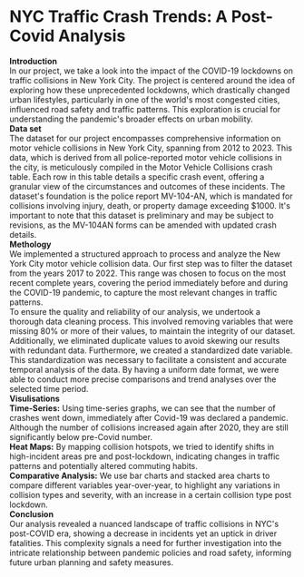 # NYC Traffic Crash Trends: A Post-Covid Analysis
**Introduction**   
In our project, we take a look into the impact of the COVID-19 lockdowns on traffic collisions in New York City. The project is centered around the idea of exploring how these unprecedented lockdowns, which drastically changed urban lifestyles, particularly in one of the world's most congested cities, influenced road safety and traffic patterns. This exploration is crucial for understanding the pandemic's broader effects on urban mobility.  
**Data set**  
The dataset for our project encompasses comprehensive information on motor vehicle collisions in New York City, spanning from 2012 to 2023. This data, which is derived from all police-reported motor vehicle collisions in the city, is meticulously compiled in the Motor Vehicle Collisions crash table. Each row in this table details a specific crash event, offering a granular view of the circumstances and outcomes of these incidents. The dataset's foundation is the police report MV-104-AN, which is mandated for collisions involving injury, death, or property damage exceeding $1000. It's important to note that this dataset is preliminary and may be subject to revisions, as the MV-104AN forms can be amended with updated crash details.  
**Methology**  
We implemented a structured approach to process and analyze the New York City motor vehicle collision data. Our first step was to filter the dataset from the years 2017 to 2022. This range was chosen to focus on the most recent complete years, covering the period immediately before and during the COVID-19 pandemic, to capture the most relevant changes in traffic patterns.  
To ensure the quality and reliability of our analysis, we undertook a thorough data cleaning process. This involved removing variables that were missing 80% or more of their values, to maintain the integrity of our dataset. Additionally, we eliminated duplicate values to avoid skewing our results with redundant data.
Furthermore, we created a standardized date variable. This standardization was necessary to facilitate a consistent and accurate temporal analysis of the data. By having a uniform date format, we were able to conduct more precise comparisons and trend analyses over the selected time period.  
**Visulisations**  
**Time-Series:** Using time-series graphs, we can see that the number of crashes went down, immediately after Covid-19 was declared a pandemic. Although the number of collisions increased again after 2020, they are still significantly below pre-Covid number.  
**Heat Maps:** By mapping collision hotspots, we tried to identify shifts in high-incident areas pre and post-lockdown, indicating changes in traffic patterns and potentially altered commuting habits.  
**Comparative Analysis:** We use bar charts and stacked area charts to compare  different variables year-over-year, to highlight any variations in collision types and severity, with an increase in a certain collision type post lockdown.  
**Conclusion**  
Our analysis revealed a nuanced landscape of traffic collisions in NYC's post-COVID era, showing a decrease in incidents yet an uptick in driver fatalities. This complexity signals a need for further investigation into the intricate relationship between pandemic policies and road safety, informing future urban planning and safety measures.
